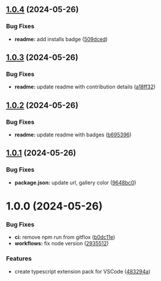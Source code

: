 ## [1.0.4](https://github.com/s-gryt/typescript-pack/compare/v1.0.3...v1.0.4) (2024-05-26)


### Bug Fixes

* **readme:** add installs badge ([509dced](https://github.com/s-gryt/typescript-pack/commit/509dced421128fe693c2ded41933d9837952225b))

## [1.0.3](https://github.com/s-gryt/typescript-pack/compare/v1.0.2...v1.0.3) (2024-05-26)


### Bug Fixes

* **readme:** update readme with contribution details ([a18ff32](https://github.com/s-gryt/typescript-pack/commit/a18ff322d164817aa6b6d17ec00045475cb9a28a))

## [1.0.2](https://github.com/s-gryt/typescript-pack/compare/v1.0.1...v1.0.2) (2024-05-26)


### Bug Fixes

* **readme:** update readme with badges ([b695396](https://github.com/s-gryt/typescript-pack/commit/b695396a68c43d51b894780d327cc4b7cec9a60a))

## [1.0.1](https://github.com/s-gryt/typescript-pack/compare/v1.0.0...v1.0.1) (2024-05-26)


### Bug Fixes

* **package.json:** update url, gallery color ([9648bc0](https://github.com/s-gryt/typescript-pack/commit/9648bc0908490337b4ffcb9024ba1af09edbf88b))

# 1.0.0 (2024-05-26)


### Bug Fixes

* **ci:** remove npm run from gitflox ([b0dc11e](https://github.com/s-gryt/typescript-pack/commit/b0dc11e6d8d1db5f78fb06b3c7901995d167aaf9))
* **workflows:** fix node version ([2935512](https://github.com/s-gryt/typescript-pack/commit/2935512d99afc6ddf9e63c4e2188953f2f27a0f7))


### Features

* create typescript extension pack for VSCode ([483294a](https://github.com/s-gryt/typescript-pack/commit/483294ae998078a4e4b61c85eb93b497d4050b6a))
